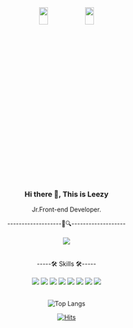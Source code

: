<div align=center>

 <img src="https://user-images.githubusercontent.com/84562738/161001210-2e4c6ecf-d9ce-4cdd-a9ae-9c9a7b487061.JPG" width="20%" height="10%">
 <img src="https://user-images.githubusercontent.com/84562738/161001211-344f3e29-ce66-4e18-af53-6f114bae240c.JPG" width="20%" height="10%">


### Hi there 👋, This is Leezy

Jr.Front-end Developer.

-------------------🐯🔍-------------------
 </br>
 </br>
<a href="https://open.kakao.com/o/sBKP7N5d/" target="_blank"><img src="https://img.shields.io/badge/kakaoTalk-DA1F26?style=flat-square&logo=WeChat&logoColor=white"/></a>  
 </br>
 </br>
-----🛠 Skills 🛠-----
 </br>
 </br>
 <img src="https://img.shields.io/badge/HTML5-000000?style=flat&logo=HTML5&logoColor=white"/>
 <img src="https://img.shields.io/badge/JavaScript-000000?style=flat&logo=JavaScript&logoColor=white"/>
 <img src="https://img.shields.io/badge/CSS3-000000?style=flat&logo=CSS3&logoColor=white"/>
 <img src="https://img.shields.io/badge/Sass-000000?style=flat&logo=Sass&logoColor=white"/>
 <img src="https://img.shields.io/badge/Vue.js-000000?style=flat&logo=Vue.js&logoColor=white"/>
 <img src="https://img.shields.io/badge/React-000000?style=flat&logo=React&logoColor=white"/>
 <img src="https://img.shields.io/badge/TailwindCSS-000000?style=flat&logo=TailwindCSS&logoColor=white"/>
 <img src="https://img.shields.io/badge/OpenAPI Initiative-000000?style=flat&logo=OpenAPI Initiative&logoColor=white"/>
 </br>
 </br>


![Top Langs](https://github-readme-stats.vercel.app/api/top-langs/?username=LeezyLazyCrazy&langs_count=10&layout=compact&theme=highcontrast&height=30) 


[![Hits](https://hits.seeyoufarm.com/api/count/incr/badge.svg?url=https%3A%2F%2Fgithub.com%2FLeezyLazyCrazy%2Fhit-counter&count_bg=%23000000&title_bg=%23FF2B08&icon=&icon_color=%23E7E7E7&title=hits&edge_flat=false)](https://hits.seeyoufarm.com)
  
  </div>
